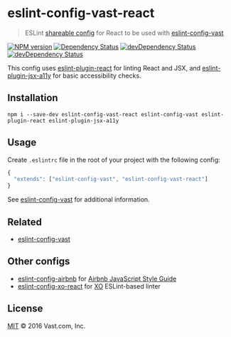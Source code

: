 # eslint-config-vast-react
> ESLint [shareable config](http://eslint.org/docs/developer-guide/shareable-configs.html) for React to be used with [eslint-config-vast](https://github.com/vast-engineering/eslint-config-vast)

[![NPM version](https://badge.fury.io/js/eslint-config-vast-react.svg)](https://www.npmjs.org/package/eslint-config-vast-react) [![Dependency Status](https://david-dm.org/vast-engineering/eslint-config-vast-react.svg)](https://david-dm.org/vast-engineering/eslint-config-vast-react) [![devDependency Status](https://david-dm.org/vast-engineering/eslint-config-vast-react/dev-status.svg)](https://david-dm.org/vast-engineering/eslint-config-vast-react?type=dev) [![devDependency Status](https://david-dm.org/vast-engineering/eslint-config-vast-react/peer-status.svg)](https://david-dm.org/vast-engineering/eslint-config-vast-react?type=peer)

This config uses [eslint-plugin-react](https://github.com/yannickcr/eslint-plugin-react) for linting React and JSX, and [eslint-plugin-jsx-a11y](https://github.com/evcohen/eslint-plugin-jsx-a11y) for basic accessibility checks.

## Installation

    npm i --save-dev eslint-config-vast-react eslint-config-vast eslint-plugin-react eslint-plugin-jsx-a11y

## Usage

Create `.eslintrc` file in the root of your project with the following config:

```javascript
{
  "extends": ["eslint-config-vast", "eslint-config-vast-react"]
}
```

See [eslint-config-vast](https://github.com/vast-engineering/eslint-config-vast) for additional information.

## Related
- [eslint-config-vast](https://github.com/vast-engineering/eslint-config-vast)

## Other configs

- [eslint-config-airbnb](https://github.com/airbnb/javascript/tree/master/packages/eslint-config-airbnb) for [Airbnb JavaScript Style Guide](https://github.com/airbnb/javascript)
- [eslint-config-xo-react](https://github.com/sindresorhus/eslint-config-xo-react) for [XO](https://github.com/sindresorhus/xo) ESLint-based linter


## License

[MIT](LICENSE) © 2016 Vast.com, Inc.
